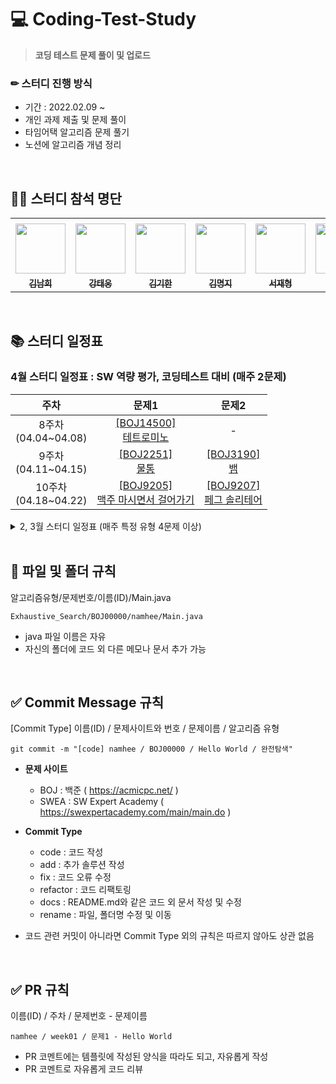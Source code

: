 # 💻 Coding-Test-Study
> **코딩 테스트 문제 풀이 및 업로드**

### ✏ 스터디 진행 방식
+ 기간 : 2022.02.09 ~
+ 개인 과제 제출 및 문제 풀이
+ 타임어택 알고리즘 문제 풀기
+ 노션에 알고리즘 개념 정리  

</br>

## 👨‍💻 스터디 참석 명단
<table>
  <tr>
    <td></td>
    <td></td>
    <td></td>
    <td></td>
    <td></td>
    <td></td>
    <td></td>
    <td></td>
  </tr>
  <tr>
    <td align="center"><a href="https://github.com/nhee0410"><img src="https://avatars.githubusercontent.com/u/49919262?v=4?s=100" width="80px;" alt=""></td>
    <td align="center"><a href="https://github.com/dttmm"><img src="https://avatars.githubusercontent.com/dttmm" width="80px;" alt=""></td>
    <td align="center"><a href="https://github.com/kim-kihan"><img src="https://avatars.githubusercontent.com/kim-kihan" width="80px;" alt=""></td>
    <td align="center"><a href="https://github.com/mxxxxxji"><img src="https://avatars.githubusercontent.com/mxxxxxji" width="80px;" alt=""></td>
    <td align="center"><a href="https://github.com/myclf22"><img src="https://avatars.githubusercontent.com/myclf22" width="80px;" alt=""></td>
    <td align="center"><a href="https://github.com/taxfdi6371"><img src="https://avatars.githubusercontent.com/taxfdi6371" width="80px;" alt=""></td>
    <td align="center"><a href="https://github.com/henginthere"><img src="https://avatars.githubusercontent.com/henginthere" width="80px;" alt=""></td>
    <td align="center"><a href="https://github.com/JunhaLee"><img src="https://avatars.githubusercontent.com/JunhaLee" width="80px;" alt=""></td>
  </tr>
  <tr>
    <td align="center"><a href="https://github.com/nhee0410"><sub><b>김남희</b></td>
    <td align="center"><a href="https://github.com/dttmm"><sub><b>강태웅</b></td>
    <td align="center"><a href="https://github.com/kim-kihan"><sub><b>김기한</b></td>
    <td align="center"><a href="https://github.com/mxxxxxji"><sub><b>김명지</b></td>
    <td align="center"><a href="https://github.com/myclf22"><sub><b>서재형</b></td>
    <td align="center"><a href="https://github.com/taxfdi6371"><sub><b>권용준</b></td>
    <td align="center"><a href="https://github.com/henginthere"><sub><b>배혜연</b></td>
      <td align="center"><a href="https://github.com/JunhaLee"><sub><b>이준하</b></td>      
  </tr>
</table>
      
</br>

## 📚 스터디 일정표 

### 4월 스터디 일정표 : SW 역량 평가, 코딩테스트 대비 (매주 2문제)
      
주차 | 문제1 | 문제2 |
:--: | :--: | :--: |
8주차</br>(04.04~04.08) | [[BOJ14500]</br>테트로미노](https://www.acmicpc.net/problem/14500) | - |
9주차</br>(04.11~04.15) | [[BOJ2251]</br>물통](https://www.acmicpc.net/problem/2251) | [[BOJ3190]</br>뱀](https://www.acmicpc.net/problem/3190) |
10주차</br>(04.18~04.22) | [[BOJ9205]</br>맥주 마시면서 걸어가기](https://www.acmicpc.net/problem/9205) | [[BOJ9207]</br>페그 솔리테어](https://www.acmicpc.net/problem/9207) |

<details>
<summary>2, 3월 스터디 일정표 (매주 특정 유형 4문제 이상)</summary>
<div markdown="1">

주차 | 알고리즘 유형 | 문제1 | 문제2 | 문제3 | 문제4 | 문제5
:--: | :--: | :--: | :--: | :--: | :--: | :--: |
1주차</br>(02.09~02.11) | 완전 탐색 </br> (Exhaustive Search) | [[BOJ1339]</br>단어 수학](https://www.acmicpc.net/problem/1339) | [[BOJ1062]</br>가르침](https://www.acmicpc.net/problem/1062) | - | - | - |
2주차</br>(02.14~02.18) | DFS / BFS | [[BOJ2573]</br>빙산](https://www.acmicpc.net/problem/2573) | [[BOJ14225]</br>부분수열의 합](https://www.acmicpc.net/problem/14225) | [[BOJ1012]</br>유기농 배추](https://www.acmicpc.net/problem/1012) | [[BOJ2589]</br>보물섬](https://www.acmicpc.net/problem/2589) | - | 
3주차</br>(02.21~02.25) | 탐욕 알고리즘 </br> (Greedy) | [[BOJ12845]</br>모두의 마블](https://www.acmicpc.net/problem/12845) | [[BOJ11000]</br>강의실 배정](https://www.acmicpc.net/problem/11000) | [[BOJ14891]</br>톱니바퀴](https://www.acmicpc.net/problem/14891) | [[BOJ1969]</br>DNA](https://www.acmicpc.net/problem/1969) | [[BOJ1946]</br>신입사원](https://www.acmicpc.net/problem/1946) |
4주차</br>(02.28~03.04) | DP / 구현 | [[BOJ2579]</br>계단 오르기](https://www.acmicpc.net/problem/2579) | [[BOJ15486]</br>퇴사2](https://www.acmicpc.net/problem/15486) | [[BOJ21610]</br>마법사 상어와 비바라기](https://www.acmicpc.net/problem/21610) | [[BOJ21608]</br>상어 초등학교](https://www.acmicpc.net/problem/21608) | - |
5주차</br>(03.07~03.11) | 다익스트라 </br> (Dijkstra) | [[BOJ1446]</br>지름길](https://www.acmicpc.net/problem/1446) | [[BOJ1753]</br>최단경로](https://www.acmicpc.net/problem/1753) | [[BOJ18352]</br>특정 거리의 도시 찾기](https://www.acmicpc.net/problem/18352) | [[BOJ4485]</br>녹색 옷 입은 애가 젤다지?](https://www.acmicpc.net/problem/4485) | [[BOJ1916]</br>최소비용 구하기](https://www.acmicpc.net/problem/1916) |
6주차</br>(03.21~03.25) | 그래프 / 구현 / 이진탐색 | [[BOJ14503]</br>로봇청소기](https://www.acmicpc.net/problem/14503) | [[BOJ13397]</br>구간 나누기2](https://www.acmicpc.net/problem/13397) | [[BOJ1647]</br>도시 분할 계획](https://www.acmicpc.net/problem/1647) | [[BOJ7569]</br>토마토](https://www.acmicpc.net/problem/7569) | - |
7주차</br>(03.28~04.01) | 문자열 | [[BOJ1254]</br>팰린드롬 만들기](https://www.acmicpc.net/problem/1254) | [[BOJ1013]</br>Contact](https://www.acmicpc.net/problem/1013) | [[BOJ4949]</br>균형잡힌 세상](https://www.acmicpc.net/problem/4949) | - | - |

</div>
</details>

</br>

## 📂 파일 및 폴더 규칙
알고리즘유형/문제번호/이름(ID)/Main.java 
```
Exhaustive_Search/BOJ00000/namhee/Main.java
```
+ java 파일 이름은 자유
+ 자신의 폴더에 코드 외 다른 메모나 문서 추가 가능

</br>

## ✅ Commit Message 규칙
[Commit Type] 이름(ID) / 문제사이트와 번호 / 문제이름 / 알고리즘 유형
```
git commit -m "[code] namhee / BOJ00000 / Hello World / 완전탐색"
```
+ **문제 사이트**
  + BOJ : 백준 ( https://acmicpc.net/ )
  + SWEA : SW Expert Academy ( https://swexpertacademy.com/main/main.do )

+ **Commit Type**
  + code : 코드 작성
  + add : 추가 솔루션 작성
  + fix : 코드 오류 수정
  + refactor : 코드 리팩토링
  + docs : README.md와 같은 코드 외 문서 작성 및 수정
  + rename : 파일, 폴더명 수정 및 이동

+ 코드 관련 커밋이 아니라면 Commit Type 외의 규칙은 따르지 않아도 상관 없음
</br>

## ✅ PR 규칙
이름(ID) / 주차 / 문제번호 - 문제이름
```
namhee / week01 / 문제1 - Hello World
```
+ PR 코멘트에는 템플릿에 작성된 양식을 따라도 되고, 자유롭게 작성
+ PR 코멘트로 자유롭게 코드 리뷰

</br>


